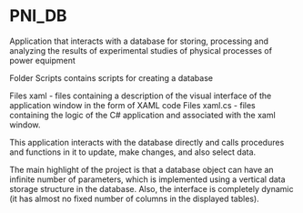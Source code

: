# PNI_DB
Application that interacts with a database for storing, processing and  analyzing the results of experimental studies of physical processes of power equipment


Folder Scripts contains scripts for creating a database

Files xaml - files containing a description of the visual interface of the application window in the form of XAML code
Files xaml.cs - files containing the logic of the C# application and associated with the xaml window.

This application interacts with the database directly and calls procedures and functions in it to update, make changes, and also select data.

The main highlight of the project is that a database object can have an infinite number of parameters, which is implemented using
a vertical data storage structure in the database.
Also, the interface is completely dynamic (it has almost no fixed number of columns in the displayed tables).
